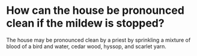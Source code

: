 # How can the house be pronounced clean if the mildew is stopped?

The house may be pronounced clean by a priest by sprinkling a mixture of blood of a bird and water, cedar wood, hyssop, and scarlet yarn.
